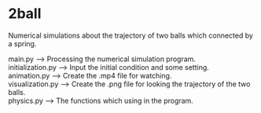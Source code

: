 # 2ball
Numerical simulations about the trajectory of two balls which connected by a spring.

main.py            --> Processing the numerical simulation program.  
initialization.py  --> Input the initial condition and some setting.  
animation.py       --> Create the .mp4 file for watching.  
visualization.py   --> Create the .png file for looking the trajectory of the two balls.  
physics.py         --> The functions which using in the program.  

